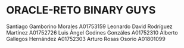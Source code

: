 # ORACLE-RETO BINARY GUYS

Santiago Gamborino Morales A01753159
Leonardo David Rodríguez Martínez A01752726
Luis Ángel Godines Gonzáles A01752310
Alberto Gallegos Hernández A01752303
Arturo Rosas Osorio A01801099
